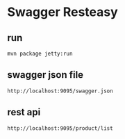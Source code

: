 # Swagger Resteasy
## run
```
mvn package jetty:run
```
## swagger json file
```
http://localhost:9095/swagger.json
```
## rest api
```
http://localhost:9095/product/list
```
